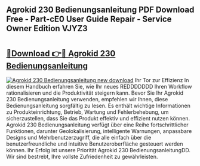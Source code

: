 ## Agrokid 230 Bedienungsanleitung PDF Download Free - Part-cE0 User Guide Repair - Service Owner Edition VJYZ3

# <h2><a href="http://df5otu.blite.top/?on=Agrokid+230+Bedienungsanleitung">🔗Download 👉🔴 Agrokid 230 Bedienungsanleitung</a></h2>

[![Agrokid 230 Bedienungsanleitung new download](https://i.imgur.com/lujVjoI.png)](http://df5otu.blite.top/?on=Agrokid+230+Bedienungsanleitung)
Ihr Tor zur Effizienz In diesem Handbuch erfahren Sie, wie Ihr neues REDDDDDDD Ihren Workflow rationalisieren und die Produktivität steigern kann. Bevor Sie Ihr Agrokid 230 Bedienungsanleitung verwenden, empfehlen wir Ihnen, diese Bedienungsanleitung sorgfältig zu lesen. Es enthält wichtige Informationen zu Produkteinrichtung, Betrieb, Wartung und Fehlerbehebung, um sicherzustellen, dass Sie das Produkt effektiv und effizient nutzen können. Agrokid 230 Bedienungsanleitung verfügt über eine Reihe fortschrittlicher Funktionen, darunter Geolokalisierung, intelligente Warnungen, anpassbare Designs und Mehrbenutzerzugriff, die alle einfach über die benutzerfreundliche und intuitive Benutzeroberfläche gesteuert werden können. Ihr Erfolg ist unsere Priorität Agrokid 230 BedienungsanleitungDD. Wir sind bestrebt, Ihre vollste Zufriedenheit zu gewährleisten.

